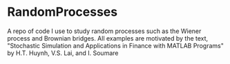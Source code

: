 # RandomProcesses
A repo of code I use to study random processes such as the Wiener process and Brownian bridges.
All examples are motivated by the text, "Stochastic Simulation and Applications in Finance with MATLAB Programs" by H.T. Huynh, V.S. Lai, and I. Soumare
